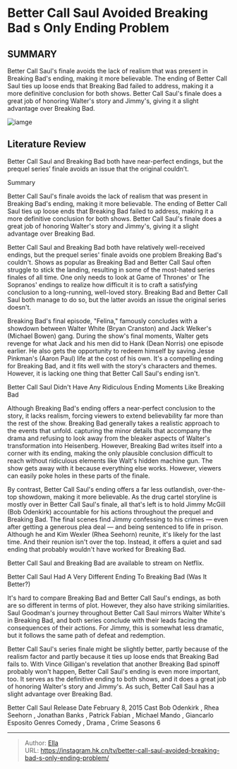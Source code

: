 # Better Call Saul Avoided Breaking Bad s Only Ending Problem


## SUMMARY 



  Better Call Saul&#39;s finale avoids the lack of realism that was present in Breaking Bad&#39;s ending, making it more believable.   The ending of Better Call Saul ties up loose ends that Breaking Bad failed to address, making it a more definitive conclusion for both shows.   Better Call Saul&#39;s finale does a great job of honoring Walter&#39;s story and Jimmy&#39;s, giving it a slight advantage over Breaking Bad.  

![iamge](https://static1.srcdn.com/wordpress/wp-content/uploads/2022/08/better-call-saul-ending-breaking-bad-finale-comparison-saul-gone.jpg)

## Literature Review
Better Call Saul and Breaking Bad both have near-perfect endings, but the prequel series’ finale avoids an issue that the original couldn’t.


Summary

  Better Call Saul&#39;s finale avoids the lack of realism that was present in Breaking Bad&#39;s ending, making it more believable.   The ending of Better Call Saul ties up loose ends that Breaking Bad failed to address, making it a more definitive conclusion for both shows.   Better Call Saul&#39;s finale does a great job of honoring Walter&#39;s story and Jimmy&#39;s, giving it a slight advantage over Breaking Bad.  






Better Call Saul and Breaking Bad both have relatively well-received endings, but the prequel series&#39; finale avoids one problem Breaking Bad&#39;s couldn&#39;t. Shows as popular as Breaking Bad and Better Call Saul often struggle to stick the landing, resulting in some of the most-hated series finales of all time. One only needs to look at Game of Thrones&#39; or The Sopranos&#39; endings to realize how difficult it is to craft a satisfying conclusion to a long-running, well-loved story. Breaking Bad and Better Call Saul both manage to do so, but the latter avoids an issue the original series doesn&#39;t.

Breaking Bad&#39;s final episode, &#34;Felina,&#34; famously concludes with a showdown between Walter White (Bryan Cranston) and Jack Welker&#39;s (Michael Bowen) gang. During the show&#39;s final moments, Walter gets revenge for what Jack and his men did to Hank (Dean Norris) one episode earlier. He also gets the opportunity to redeem himself by saving Jesse Pinkman&#39;s (Aaron Paul) life at the cost of his own. It&#39;s a compelling ending for Breaking Bad, and it fits well with the story&#39;s characters and themes. However, it is lacking one thing that Better Call Saul&#39;s ending isn&#39;t.


 Better Call Saul Didn&#39;t Have Any Ridiculous Ending Moments Like Breaking Bad 
          

Although Breaking Bad&#39;s ending offers a near-perfect conclusion to the story, it lacks realism, forcing viewers to extend believability far more than the rest of the show. Breaking Bad generally takes a realistic approach to the events that unfold. capturing the minor details that accompany the drama and refusing to look away from the bleaker aspects of Walter&#39;s transformation into Heisenberg. However, Breaking Bad writes itself into a corner with its ending, making the only plausible conclusion difficult to reach without ridiculous elements like Walt&#39;s hidden machine gun. The show gets away with it because everything else works. However, viewers can easily poke holes in these parts of the finale.

By contrast, Better Call Saul&#39;s ending offers a far less outlandish, over-the-top showdown, making it more believable. As the drug cartel storyline is mostly over in Better Call Saul&#39;s finale, all that&#39;s left is to hold Jimmy McGill (Bob Odenkirk) accountable for his actions throughout the prequel and Breaking Bad. The final scenes find Jimmy confessing to his crimes — even after getting a generous plea deal — and being sentenced to life in prison. Although he and Kim Wexler (Rhea Seehorn) reunite, it&#39;s likely for the last time. And their reunion isn&#39;t over the top. Instead, it offers a quiet and sad ending that probably wouldn&#39;t have worked for Breaking Bad.



Better Call Saul and Breaking Bad are available to stream on Netflix.






 Better Call Saul Had A Very Different Ending To Breaking Bad (Was It Better?) 
          

It&#39;s hard to compare Breaking Bad and Better Call Saul&#39;s endings, as both are so different in terms of plot. However, they also have striking similarities. Saul Goodman&#39;s journey throughout Better Call Saul mirrors Walter White&#39;s in Breaking Bad, and both series conclude with their leads facing the consequences of their actions. For Jimmy, this is somewhat less dramatic, but it follows the same path of defeat and redemption.

Better Call Saul&#39;s series finale might be slightly better, partly because of the realism factor and partly because it ties up loose ends that Breaking Bad fails to. With Vince Gilligan&#39;s revelation that another Breaking Bad spinoff probably won&#39;t happen, Better Call Saul&#39;s ending is even more important, too. It serves as the definitive ending to both shows, and it does a great job of honoring Walter&#39;s story and Jimmy&#39;s. As such, Better Call Saul has a slight advantage over Breaking Bad.

  Better Call Saul   Release Date   February 8, 2015    Cast   Bob Odenkirk , Rhea Seehorn , Jonathan Banks , Patrick Fabian , Michael Mando , Giancarlo Esposito    Genres   Comedy , Drama , Crime    Seasons   6       


---

> Author: [Ella](https://instagram.hk.cn/)  
> URL: https://instagram.hk.cn/tv/better-call-saul-avoided-breaking-bad-s-only-ending-problem/  

